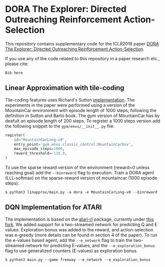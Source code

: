 # DORA The Explorer: Directed Outreaching Reinforcement Action-Selection  

This repository contains supplementary code for the ICLR2018 paper [DORA The Explorer: Directed Outreaching Reinforcement Action-Selection](https://openreview.net/forum?id=ry1arUgCW).

If you use any of the code related to this repository in a paper research etc., please cite:

```Bib here ```

## Linear Approximation with tile-coding
Tile-coding features uses Richard's Sutton [implementation](http://www.incompleteideas.net/tiles/tiles3.html).
The experiments in the paper were performed using a version of the MountainCar environment with episode length of 1000 steps, following the definition in Sutton and Barto book. The gym version of MountainCar has by deafult an episode length of 200 steps. To register a 1000 steps version add the following snippet to the `gym/envs/__init__.py` file:
```python
register(
    id='MountainCarLong-v0',
    entry_point='gym.envs.classic_control:MountainCarEnv',
    max_episode_steps=1000,
    reward_threshold=-110.0,
)
```

To use the sparse reward version of the environment (reward=0 unless reaching goal) add the `--binreward` flag to execution.
Train a DORA agent (LLL-softmax) on the sparse-reward version of mountaincar (1000 episode steps):
~~~
$ python3 linapprox/main.py -a dora -e MountainCarLong-v0 --binreward
~~~

## DQN Implementation for ATARI
The implementation is based on the [atari-rl](https://github.com/brendanator/atari-rl) package, currently under [this fork](https://github.com/brendanator/atari-rl).
We added support for a two-streamed network for predicting Q and E values. Exploration bonus was added to the reward, and action-selection was e-greedy (more details can be found in section 4 of the paper).
To run the e-values based agent, add the `--e_network` flag to train the two-streamed network for predicting E-values, and the `--e_exploration_bonus` flag to use generalized counters (E-values) as exploration bonus.
~~~
$ python3 main.py --game freeway --e_network --e_exploration_bonus
~~~

